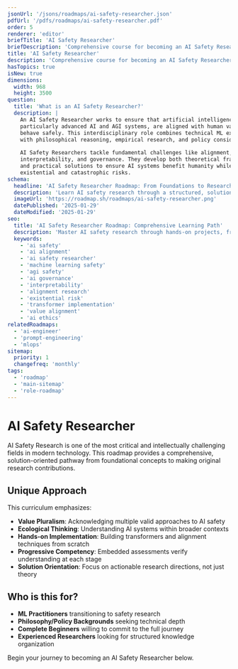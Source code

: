 ```yaml
---
jsonUrl: '/jsons/roadmaps/ai-safety-researcher.json'
pdfUrl: '/pdfs/roadmaps/ai-safety-researcher.pdf'
order: 5
renderer: 'editor'
briefTitle: 'AI Safety Researcher'
briefDescription: 'Comprehensive course for becoming an AI Safety Researcher in 2025'
title: 'AI Safety Researcher'
description: 'Comprehensive course for becoming an AI Safety Researcher in 2025'
hasTopics: true
isNew: true
dimensions:
  width: 968
  height: 3500
question:
  title: 'What is an AI Safety Researcher?'
  description: |
    An AI Safety Researcher works to ensure that artificial intelligence systems, 
    particularly advanced AI and AGI systems, are aligned with human values and 
    behave safely. This interdisciplinary role combines technical ML expertise 
    with philosophical reasoning, empirical research, and policy considerations.
    
    AI Safety Researchers tackle fundamental challenges like alignment, robustness,
    interpretability, and governance. They develop both theoretical frameworks
    and practical solutions to ensure AI systems benefit humanity while minimizing
    existential and catastrophic risks.
schema:
  headline: 'AI Safety Researcher Roadmap: From Foundations to Research Contributions'
  description: 'Learn AI safety research through a structured, solution-oriented pathway. Build technical competencies from transformer implementation to alignment research while exploring value pluralism and ecological perspectives on AI safety.'
  imageUrl: 'https://roadmap.sh/roadmaps/ai-safety-researcher.png'
  datePublished: '2025-01-29'
  dateModified: '2025-01-29'
seo:
  title: 'AI Safety Researcher Roadmap: Comprehensive Learning Path'
  description: 'Master AI safety research through hands-on projects, from building transformers to implementing alignment techniques. Includes assessments, philosophical frameworks, and research methodologies.'
  keywords:
    - 'ai safety'
    - 'ai alignment'
    - 'ai safety researcher'
    - 'machine learning safety'
    - 'agi safety'
    - 'ai governance'
    - 'interpretability'
    - 'alignment research'
    - 'existential risk'
    - 'transformer implementation'
    - 'value alignment'
    - 'ai ethics'
relatedRoadmaps:
  - 'ai-engineer'
  - 'prompt-engineering'
  - 'mlops'
sitemap:
  priority: 1
  changefreq: 'monthly'
tags:
  - 'roadmap'
  - 'main-sitemap'
  - 'role-roadmap'
---
```


# AI Safety Researcher

AI Safety Research is one of the most critical and intellectually challenging fields 
in modern technology. This roadmap provides a comprehensive, solution-oriented pathway 
from foundational concepts to making original research contributions.

## Unique Approach

This curriculum emphasizes:
- **Value Pluralism**: Acknowledging multiple valid approaches to AI safety
- **Ecological Thinking**: Understanding AI systems within broader contexts
- **Hands-on Implementation**: Building transformers and alignment techniques from scratch
- **Progressive Competency**: Embedded assessments verify understanding at each stage
- **Solution Orientation**: Focus on actionable research directions, not just theory

## Who is this for?

- **ML Practitioners** transitioning to safety research
- **Philosophy/Policy Backgrounds** seeking technical depth
- **Complete Beginners** willing to commit to the full journey
- **Experienced Researchers** looking for structured knowledge organization

Begin your journey to becoming an AI Safety Researcher below.
